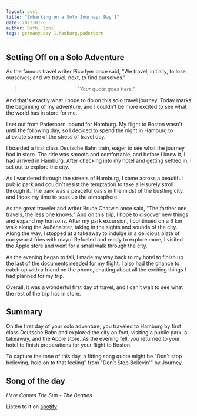 ```yaml
---
layout: post
title: "Embarking on a Solo Journey: Day 1"
date: 2023-01-6
author: Beth, Joni
tags: germany,day 1,hamburg,paderborn
---
```

## Setting Off on a Solo Adventure
As the famous travel writer Pico Iyer once said, "We travel, initially, to lose ourselves; and we travel, next, to find ourselves." 

<div style="text-align: center;">
  <blockquote style="font-style: italic;">
    "Your quote goes here."
  </blockquote>
</div>

And that's exactly what I hope to do on this solo travel journey. Today marks the beginning of my adventure, and I couldn't be more excited to see what the world has in store for me.

I set out from Paderborn, bound for Hamburg. My flight to Boston wasn't until the following day, so I decided to spend the night in Hamburg to alleviate some of the stress of travel day.

I boarded a first class Deutsche Bahn train, eager to see what the journey had in store. The ride was smooth and comfortable, and before I knew it, I had arrived in Hamburg. After checking into my hotel and getting settled in, I set out to explore the city.

As I wandered through the streets of Hamburg, I came across a beautiful public park and couldn't resist the temptation to take a leisurely stroll through it. The park was a peaceful oasis in the midst of the bustling city, and I took my time to soak up the atmosphere.

As the great traveler and writer Bruce Chatwin once said, "The farther one travels, the less one knows." And on this trip, I hope to discover new things and expand my horizons. After my park excursion, I continued on a 6 km walk along the Außenalster, taking in the sights and sounds of the city. Along the way, I stopped at a takeaway to indulge in a delicious plate of currywurst fries with mayo. Refueled and ready to explore more, I visited the Apple store and went for a small walk through the city.

As the evening began to fall, I made my way back to my hotel to finish up the last of the documents needed for my flight. I also had the chance to catch up with a friend on the phone, chatting about all the exciting things I had planned for my trip.

Overall, it was a wonderful first day of travel, and I can't wait to see what the rest of the trip has in store.

## Summary
On the first day of your solo adventure, you traveled to Hamburg by first class Deutsche Bahn and explored the city on foot, visiting a public park, a takeaway, and the Apple store. As the evening fell, you returned to your hotel to finish preparations for your flight to Boston.

To capture the tone of this day, a fitting song quote might be "Don't stop believing, hold on to that feeling" from "Don't Stop Believin'" by Journey.

## Song of the day
_Here Comes The Sun - The Beatles_

Listen to it on [spotify](https://open.spotify.com/track/6dGnYIeXmHdcikdzNNDMm2?si=7229df9efacb4f30)